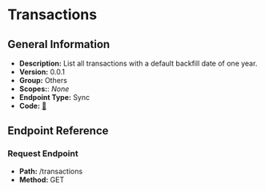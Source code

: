 # Transactions

## General Information

- **Description:** List all transactions with a default backfill date of one year.
- **Version:** 0.0.1
- **Group:** Others
- **Scopes:**: _None_
- **Endpoint Type:** Sync
- **Code:** [🔗](https://github.com/NangoHQ/integration-templates/tree/main/integrations/avalara-sandbox/syncs/transactions.ts)

## Endpoint Reference

### Request Endpoint

- **Path:** /transactions
- **Method:** GET
